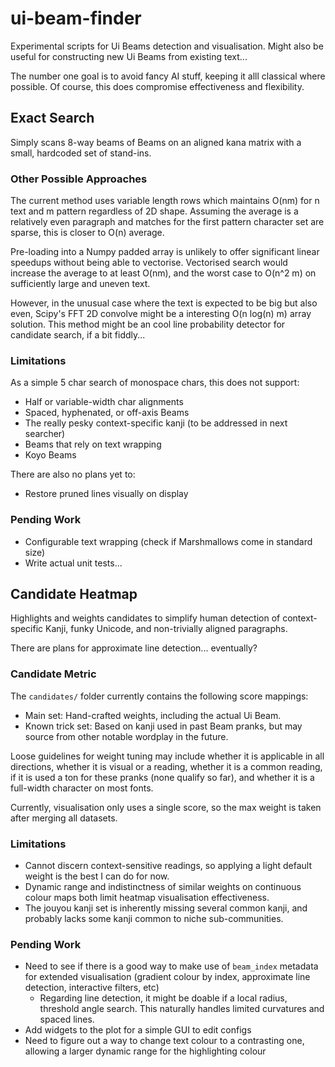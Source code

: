 # ui-beam-finder

Experimental scripts for Ui Beams detection and visualisation. Might also be
useful for constructing new Ui Beams from existing text...

The number one goal is to avoid fancy AI stuff, keeping it alll classical where
possible. Of course, this does compromise effectiveness and flexibility.

## Exact Search
Simply scans 8-way beams of Beams on an aligned kana matrix with a small,
hardcoded set of stand-ins.

### Other Possible Approaches
The current method uses variable length rows which maintains O(nm) for n text
and m pattern regardless of 2D shape. Assuming the average is a relatively even
paragraph and matches for the first pattern character set are sparse, this is
closer to O(n) average.

Pre-loading into a Numpy padded array is unlikely to offer significant linear
speedups without being able to vectorise. Vectorised search would increase the
average to at least O(nm), and the worst case to O(n^2 m) on sufficiently large
and uneven text.

However, in the unusual case where the text is expected to be big but also even,
Scipy's FFT 2D convolve might be a interesting O(n log(n) m) array solution.
This method might be an cool line probability detector for candidate search, if
a bit fiddly...

### Limitations
As a simple 5 char search of monospace chars, this does not support:
- Half or variable-width char alignments
- Spaced, hyphenated, or off-axis Beams
- The really pesky context-specific kanji (to be addressed in next searcher)
- Beams that rely on text wrapping
- Koyo Beams

There are also no plans yet to:
- Restore pruned lines visually on display

### Pending Work
- Configurable text wrapping (check if Marshmallows come in standard size)
- Write actual unit tests...

## Candidate Heatmap
Highlights and weights candidates to simplify human detection of
context-specific Kanji, funky Unicode, and non-trivially aligned paragraphs.

There are plans for approximate line detection... eventually?

### Candidate Metric
The `candidates/` folder currently contains the following score mappings:
- Main set: Hand-crafted weights, including the actual Ui Beam.
- Known trick set: Based on kanji used in past Beam pranks, but may source from
other notable wordplay in the future.

Loose guidelines for weight tuning may include whether it is applicable in all
directions, whether it is visual or a reading, whether it is a common reading,
if it is used a ton for these pranks (none qualify so far), and whether it is
a full-width character on most fonts.

Currently, visualisation only uses a single score, so the max weight is taken
after merging all datasets.

### Limitations
- Cannot discern context-sensitive readings, so applying a light default weight
is the best I can do for now.
- Dynamic range and indistinctness of similar weights on continuous colour maps
both limit heatmap visualisation effectiveness.
- The jouyou kanji set is inherently missing several common kanji, and probably
lacks some kanji common to niche sub-communities.

### Pending Work
- Need to see if there is a good way to make use of `beam_index` metadata for
extended visualisation (gradient colour by index, approximate line detection,
interactive filters, etc)
    - Regarding line detection, it might be doable if a local radius, threshold
    angle search. This naturally handles limited curvatures and spaced lines.
- Add widgets to the plot for a simple GUI to edit configs
- Need to figure out a way to change text colour to a contrasting one, allowing
a larger dynamic range for the highlighting colour